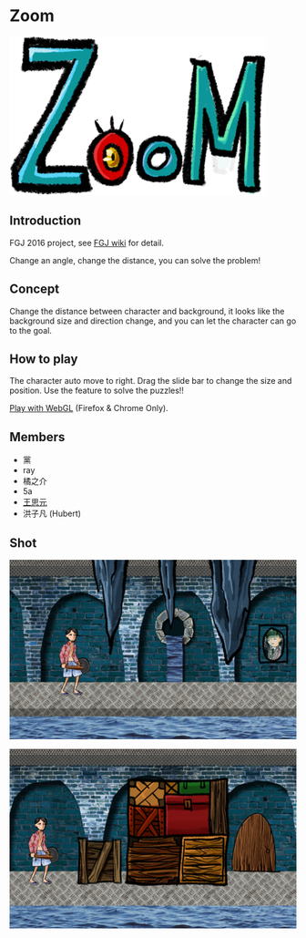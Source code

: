 ﻿# Zoom

<img src="/Arts/start-end/logo.PNG" alt="Logo" width="450px"/>

## Introduction

FGJ 2016 project, see [FGJ wiki](http://fgj.igda.jp/dokuwiki/doku.php?id=team:taipeiiii_a) for detail.

Change an angle, change the distance, you can solve the problem!

## Concept

Change the distance between character and background, it looks like the background size and direction change, and you can let the character can go to the goal.

## How to play

The character auto move to right.
Drag the slide bar to change the size and position. Use the feature to solve the puzzles!!

[Play with WebGL](http://twsiyuan.com/fgj-2016) (Firefox & Chrome Only).

## Members

* 黨
* ray
* 橘之介
* 5a
* [王思元](http://twsiyuan.com/fgj-2016)
* 洪子凡 (Hubert)

## Shot

![Shot1](/Arts/gameshot/01.jpg)

![Shot2](/Arts/gameshot/03.jpg)
